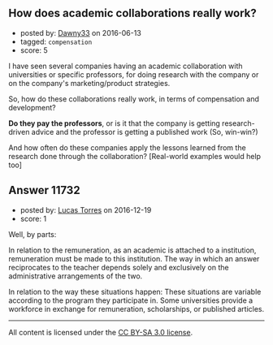 ## How does academic collaborations really work?

- posted by: [Dawny33](https://stackexchange.com/users/6444670/dawny33) on 2016-06-13
- tagged: `compensation`
- score: 5

I have seen several companies having an academic collaboration with universities or specific professors, for doing research with the company or on the company's marketing/product strategies.

So, how do these collaborations really work, in terms of compensation and development?

**Do they pay the professors**, or is it that the company is getting research-driven advice and the professor is getting a published work (So, win-win?)

And how often do these companies apply the lessons learned from the research done through the collaboration?  [Real-world examples would help too]


## Answer 11732

- posted by: [Lucas Torres](https://stackexchange.com/users/5780883/lucas-torres) on 2016-12-19
- score: 1

Well, by parts:

In relation to the remuneration, as an academic is attached to a institution, remuneration must be made to this institution. The way in which an answer reciprocates to the teacher depends solely and exclusively on the administrative arrangements of the two.

In relation to the way these situations happen:
These situations are variable according to the program they participate in. Some universities provide a workforce in exchange for remuneration, scholarships, or published articles.



---

All content is licensed under the [CC BY-SA 3.0 license](https://creativecommons.org/licenses/by-sa/3.0/).
